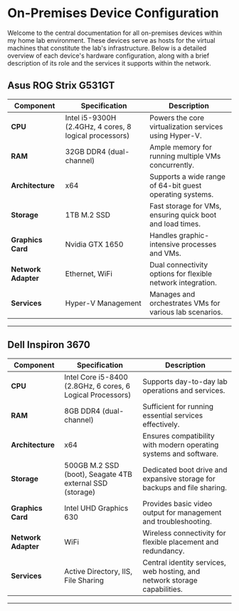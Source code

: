 # On-Premises Device Configuration

Welcome to the central documentation for all on-premises devices within my home lab environment. These devices serve as hosts for the virtual machines that constitute the lab's infrastructure. Below is a detailed overview of each device's hardware configuration, along with a brief description of its role and the services it supports within the network.

## Asus ROG Strix G531GT

| Component           | Specification                           | Description                                               |
| ------------------- | --------------------------------------- | --------------------------------------------------------- |
| **CPU**             | Intel i5-9300H (2.4GHz, 4 cores, 8 logical processors) | Powers the core virtualization services using Hyper-V.    |
| **RAM**             | 32GB DDR4 (dual-channel)                | Ample memory for running multiple VMs concurrently.       |
| **Architecture**    | x64                                     | Supports a wide range of 64-bit guest operating systems.  |
| **Storage**         | 1TB M.2 SSD                             | Fast storage for VMs, ensuring quick boot and load times. |
| **Graphics Card**   | Nvidia GTX 1650                         | Handles graphic-intensive processes and VMs.              |
| **Network Adapter** | Ethernet, WiFi                          | Dual connectivity options for flexible network integration.|
| **Services**        | Hyper-V Management                      | Manages and orchestrates VMs for various lab scenarios.   |

---

## Dell Inspiron 3670

| Component           | Specification                           | Description                                               |
| ------------------- | --------------------------------------- | --------------------------------------------------------- |
| **CPU**             | Intel Core i5-8400 (2.8GHz, 6 cores, 6 Logical Processors) | Supports day-to-day lab operations and services.          |
| **RAM**             | 8GB DDR4 (dual-channel)                | Sufficient for running essential services effectively.    |
| **Architecture**    | x64                                     | Ensures compatibility with modern operating systems and software. |
| **Storage**         | 500GB M.2 SSD (boot), Seagate 4TB external SSD (storage) | Dedicated boot drive and expansive storage for backups and file sharing. |
| **Graphics Card**   | Intel UHD Graphics 630                 | Provides basic video output for management and troubleshooting. |
| **Network Adapter** | WiFi                                    | Wireless connectivity for flexible placement and redundancy. |
| **Services**        | Active Directory, IIS, File Sharing    | Central identity services, web hosting, and network storage capabilities. |

---
